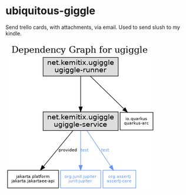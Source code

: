 # ubiquitous-giggle
Send trello cards, with attachments, via email. Used to send slush to my kindle.

![modules](doc/images/reactor-graph.png)
